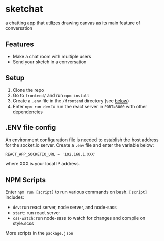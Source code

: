 # sketchat
a chatting app that utilizes drawing canvas as its main feature of conversation

## Features

- Make a chat room with multiple users
- Send your sketch in a conversation

## Setup

1. Clone the repo
2. Go to `frontend/` and run `npm install`
3. Create a `.env` file in the `/frontend` directory (see [below](#.ENV-file-config))
4. Enter `npm run dev` to run the react server in `PORT=3000` with other dependencies

## .ENV file config
An environment configuration file is needed to establish the host address for the socket.io server. Create a `.env` file and enter the variable below:
```
REACT_APP_SOCKETIO_URL = '192.168.1.XXX'
```
where XXX is your local IP address.

## NPM Scripts
Enter `npm run [script]` to run various commands on bash. `[script]` includes:
- `dev`: run react server, node server, and node-sass
- `start`: run react server
- `css-watch`: run node-sass to watch for changes and compile on style.scss

More scripts in the `package.json`